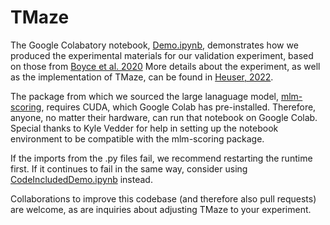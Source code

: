 # TMaze
The Google Colabatory notebook, [Demo.ipynb](https://github.com/annikaheuser/TMaze/blob/main/Demo.ipynb), demonstrates how we produced the experimental materials for our validation experiment, based on those from [Boyce et al. 2020](https://www.sciencedirect.com/science/article/pii/S0749596X19301147?casa_token=dagGMwp31pkAAAAA:oz8XctgyhvYLYS0WApWTnWTwg-90SqG9ayjfnSRniwsgxQ7dCieP1jAfQO6xVt1u2ed-kqXBNg) More details about the experiment, as well as the implementation of TMaze, can be found in [Heuser, 2022](https://dspace.mit.edu/handle/1721.1/147233). 

The package from which we sourced the large lanaguage model, [mlm-scoring](https://github.com/awslabs/mlm-scoring), requires CUDA, which Google Colab has pre-installed. Therefore, anyone, no matter their hardware, can run that notebook on Google Colab. Special thanks to Kyle Vedder for help in setting up the notebook environment to be compatible with the mlm-scoring package. 

If the imports from the .py files fail, we recommend restarting the runtime first. If it continues to fail in the same way, consider using [CodeIncludedDemo.ipynb](https://github.com/annikaheuser/TMaze/blob/main/CodeIncludedDemo.ipynb) instead.

Collaborations to improve this codebase (and therefore also pull requests) are welcome, as are inquiries about adjusting TMaze to your experiment. 

